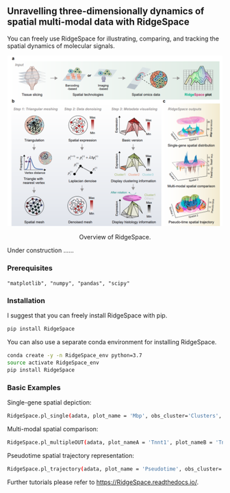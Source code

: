 ## Unravelling three-dimensionally dynamics of spatial multi-modal data with RidgeSpace

You can freely use RidgeSpace for illustrating, comparing, and tracking the spatial dynamics of molecular signals.

<p align="center">
  <img src='./docs/RidgeSpace.png'>
</p>
<p align="center">
  Overview of RidgeSpace.
</p>

Under construction ......

### Prerequisites

    "matplotlib", "numpy", "pandas", "scipy"

### Installation

I suggest that you can freely install RidgeSpace with pip. 

```bash
pip install RidgeSpace
```

You can also use a separate conda environment for installing RidgeSpace.

```bash
conda create -y -n RidgeSpace_env python=3.7
source activate RidgeSpace_env
pip install RidgeSpace
```

### Basic Examples

Single-gene spatial depiction:
```bash
RidgeSpace.pl_single(adata, plot_name = 'Mbp', obs_cluster='Clusters', elev=30, azim=160))
```

Multi-modal spatial comparison:
```bash
RidgeSpace.pl_multipleOUT(adata, plot_nameA = 'Tnnt1', plot_nameB = 'Tnnt2', obs_cluster='Clusters', elev=20, azim=160, plot_HE_bg=True)
```

Pseudotime spatial trajectory representation:
```bash
RidgeSpace.pl_trajectory(adata, plot_name = 'Pseudotime', obs_cluster='Clusters', elev=45, azim=165, HE_z=10)
```

Further tutorials please refer to  https://RidgeSpace.readthedocs.io/.
